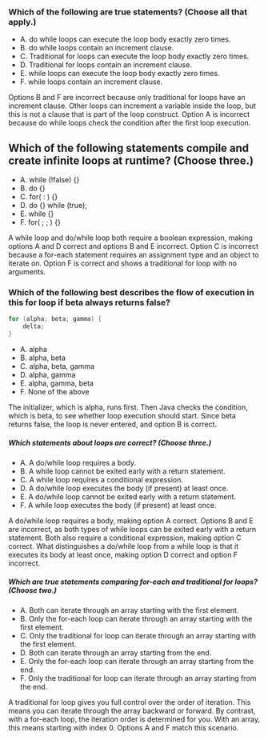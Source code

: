 ### Which of the following are true statements? (Choose all that apply.)
* A. do while loops can execute the loop body exactly zero times.
* B. do while loops contain an increment clause.
* C. Traditional for loops can execute the loop body exactly zero times.
* D. Traditional for loops contain an increment clause.
* E. while loops can execute the loop body exactly zero times.
* F. while loops contain an increment clause.

Options B and F are incorrect because only traditional for loops have an increment clause.
Other loops can increment a variable inside the loop,
but this is not a clause that is part of the loop construct.
Option A is incorrect because do while loops check
the condition after the first loop execution.

## Which of the following statements compile and create infinite loops at runtime? (Choose three.)
*  A. while (!false) {}
*  B. do {}
*  C. for( : ) {}
*  D. do {} while (true);
*  E. while {}
*  F. for( ; ; ) {}

A while loop and do/while loop both require a boolean expression,
making options A and D correct and options B and E incorrect.
Option C is incorrect because
a for-each statement requires an assignment type and an object to iterate on.
Option F is correct and shows a traditional for loop with no arguments.

### Which of the following best describes the flow of execution in this for loop if beta always returns false?
```Java
for (alpha; beta; gamma) {
    delta;
}
```
*  A. alpha
*  B. alpha, beta
*  C. alpha, beta, gamma
*  D. alpha, gamma
*  E. alpha, gamma, beta
*  F. None of the above

The initializer, which is alpha, runs first. Then Java checks the condition,
which is beta, to see whether loop execution should start.
Since beta returns false, the loop is never entered, and option B is correct.

##### Which statements about loops are correct? (Choose three.)
* A. A do/while loop requires a body.
* B. A while loop cannot be exited early with a return statement.
* C. A while loop requires a conditional expression.
* D. A do/while loop executes the body (if present) at least once.
* E. A do/while loop cannot be exited early with a return statement.
* F. A while loop executes the body (if present) at least once.

A do/while loop requires a body, making option A correct.
Options B and E are incorrect, as both types of
while loops can be exited early with a return statement.
Both also require a conditional expression, making option C correct.
What distinguishes a do/while loop
from a while loop is that it executes
its body at least once, making option D correct and option F incorrect.

##### Which are true statements comparing for-each and traditional for loops? (Choose two.)
* A. Both can iterate through an array starting with the first element.
* B. Only the for-each loop can iterate through an array starting with the first element.
* C. Only the traditional for loop can iterate through an array starting with the first element.
* D. Both can iterate through an array starting from the end.
* E. Only the for-each loop can iterate through an array starting from the end.
* F. Only the traditional for loop can iterate through an array starting from the end.

A traditional for loop gives you full control over the order of iteration.
This means you can iterate through the array backward or forward.
By contrast, with a for-each loop, the iteration order is determined for you.
With an array, this means starting with index 0. Options A and F match this scenario.